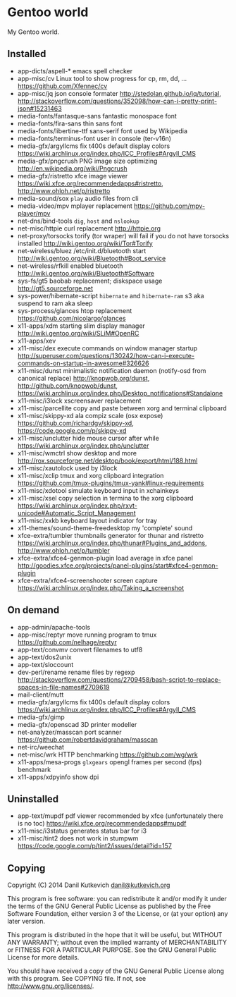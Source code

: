 Gentoo world
============

My Gentoo world.

Installed
---------

* app-dicts/aspell-*                 emacs spell checker
* app-misc/cv                        Linux tool to show progress for cp, rm, dd, ... <https://github.com/Xfennec/cv>
* app-misc/jq                        json console formater <http://stedolan.github.io/jq/tutorial>, <http://stackoverflow.com/questions/352098/how-can-i-pretty-print-json#15231463>
* media-fonts/fantasque-sans         fantastic monospace font
* media-fonts/fira-sans              thin sans font
* media-fonts/libertine-ttf          sans-serif font used by Wikipedia
* media-fonts/terminus-font          user in console (ter-v16n)
* media-gfx/argyllcms                fix t400s default display colors <https://wiki.archlinux.org/index.php/ICC_Profiles#Argyll_CMS>
* media-gfx/pngcrush                 PNG image size optimizing <http://en.wikipedia.org/wiki/Pngcrush>
* media-gfx/ristretto                xfce image viewer <https://wiki.xfce.org/recommendedapps#ristretto>, <http://www.ohloh.net/p/ristretto>
* media-sound/sox                    `play` audio files from cli
* media-video/mpv                    mplayer replacement <https://github.com/mpv-player/mpv>
* net-dns/bind-tools                 `dig`, `host` and `nslookup`
* net-misc/httpie                    curl replacement <http://httpie.org>
* net-proxy/torsocks                 torify (tor wraper) will fail if you do not have torsocks installed <http://wiki.gentoo.org/wiki/Tor#Torify>
* net-wireless/bluez                 /etc/init.d/bluetooth start <http://wiki.gentoo.org/wiki/Bluetooth#Boot_service>
* net-wireless/rfkill                enabled bluetooth <http://wiki.gentoo.org/wiki/Bluetooth#Software>
* sys-fs/gt5                         baobab replacement; diskspace usage <http://gt5.sourceforge.net>
* sys-power/hibernate-script         `hibernate` and `hibernate-ram` s3 aka suspend to ram aka sleep
* sys-process/glances                htop replacement <https://github.com/nicolargo/glances>
* x11-apps/xdm                       starting slim display manager <http://wiki.gentoo.org/wiki/SLiM#OpenRC>
* x11-apps/xev
* x11-misc/dex                       execute commands on window manager startup <http://superuser.com/questions/130242/how-can-i-execute-commands-on-startup-in-awesome#326626>
* x11-misc/dunst                     minimalistic notification daemon (notify-osd from canonical replace) <http://knopwob.org/dunst>, <http://github.com/knopwob/dunst>, <https://wiki.archlinux.org/index.php/Desktop_notifications#Standalone>
* x11-misc/i3lock                    xscreensaver replacement
* x11-misc/parcellite                copy and paste between xorg and terminal clipboard
* x11-misc/skippy-xd                 ala compiz scale (osx expose) <https://github.com/richardgv/skippy-xd>, <https://code.google.com/p/skippy-xd>
* x11-misc/unclutter                 hide mouse cursor after while <https://wiki.archlinux.org/index.php/unclutter>
* x11-misc/wmctrl                    show desktop and more <http://rox.sourceforge.net/desktop/book/export/html/188.html>
* x11-misc/xautolock                 used by i3lock
* x11-misc/xclip                     tmux and xorg clipboard integration <https://github.com/tmux-plugins/tmux-yank#linux-requirements>
* x11-misc/xdotool                   simulate keyboard input in xchainkeys
* x11-misc/xsel                      copy selection in termina to the xorg clipboard <https://wiki.archlinux.org/index.php/rxvt-unicode#Automatic_Script_Management>
* x11-misc/xxkb                      keyboard layout indicator for tray
* x11-themes/sound-theme-freedesktop my 'complete' sound
* xfce-extra/tumbler                 thumbnails generator for thunar and ristretto <https://wiki.archlinux.org/index.php/thunar#Plugins_and_addons>, <http://www.ohloh.net/p/tumbler>
* xfce-extra/xfce4-genmon-plugin     load average in xfce panel <http://goodies.xfce.org/projects/panel-plugins/start#xfce4-genmon-plugin>
* xfce-extra/xfce4-screenshooter     screen capture <https://wiki.archlinux.org/index.php/Taking_a_screenshot>

On demand
---------

* app-admin/apache-tools
* app-misc/reptyr                    move running program to tmux <https://github.com/nelhage/reptyr>
* app-text/convmv                    convert filenames to utf8
* app-text/dos2unix
* app-text/sloccount
* dev-perl/rename                    rename files by regexp <http://stackoverflow.com/questions/2709458/bash-script-to-replace-spaces-in-file-names#2709619>
* mail-client/mutt
* media-gfx/argyllcms                fix t400s default display colors <https://wiki.archlinux.org/index.php/ICC_Profiles#Argyll_CMS>
* media-gfx/gimp
* media-gfx/openscad                 3D printer modeller
* net-analyzer/masscan               port scanner <https://github.com/robertdavidgraham/masscan>
* net-irc/weechat
* net-misc/wrk                       HTTP benchmarking <https://github.com/wg/wrk>
* x11-apps/mesa-progs                `glxgears` opengl frames per second (fps) benchmark
* x11-apps/xdpyinfo                  show dpi

Uninstalled
-----------

* app-text/mupdf                     pdf viewer recommended by xfce (unfortunately there is no toc) <https://wiki.xfce.org/recommendedapps#mupdf>
* x11-misc/i3status                  generates status bar for i3
* x11-misc/tint2                     does not work in stumpwm <https://code.google.com/p/tint2/issues/detail?id=157>

Copying
-------

Copyright (C) 2014 Danil Kutkevich <danil@kutkevich.org>

This program is free software: you can redistribute it and/or modify
it under the terms of the GNU General Public License as published by
the Free Software Foundation, either version 3 of the License, or
(at your option) any later version.

This program is distributed in the hope that it will be useful,
but WITHOUT ANY WARRANTY; without even the implied warranty of
MERCHANTABILITY or FITNESS FOR A PARTICULAR PURPOSE.  See the
GNU General Public License for more details.

You should have received a copy of the GNU General Public License
along with this program. See COPYING file.
If not, see <http://www.gnu.org/licenses/>.
